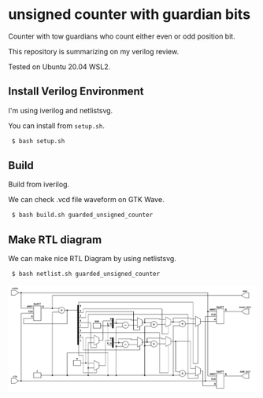# unsigned counter with guardian bits

Counter with tow guardians who count either even or odd position bit.

This repository is summarizing on my verilog review.

Tested on Ubuntu 20.04 WSL2.

## Install Verilog Environment

I'm using iverilog and netlistsvg.

You can install from `setup.sh`.

```bash
 $ bash setup.sh
```

## Build

Build from iverilog.

We can check .vcd file waveform on GTK Wave.

```bash
 $ bash build.sh guarded_unsigned_counter
```

## Make RTL diagram

We can make nice RTL Diagram by using netlistsvg.

```bash
 $ bash netlist.sh guarded_unsigned_counter
```

![example](https://raw.githubusercontent.com/paranlee/guarded_unsigned_counter/master/guarded_unsigned_counter.svg?sanitize=true)
